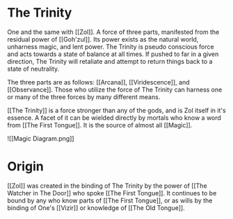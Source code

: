 # The Trinity
One and the same with [[Zol]]. A force of three parts, manifested from the residual power of [[Goh'zul]]. Its power exists as the natural world, unharness magic, and lent power. The Trinity is pseudo conscious force and acts towards a state of balance at all times. If pushed to far in a given direction, The Trinity will retaliate and attempt to return things back to a state of neutrality.

The three parts are as follows: [[Arcana]], [[Viridescence]], and [[Observance]]. Those who utilize the force of The Trinity can harness one or many of the three forces by many different means.

[[The Trinity]] is a force stronger than any of the gods, and is Zol itself in it's essence. A facet of it can be wielded directly by mortals who know a word from [[The First Tongue]]. It is the source of almost all [[Magic]].


![[Magic Diagram.png]]

# Origin
[[Zol]] was created in the binding of The Trinity by the power of [[The Watcher in The Door]] who spoke [[The First Tongue]]. It continues to be bound by any who know parts of [[The First Tongue]], or as wills by the binding of One's [[Vizir]] or knowledge of [[The Old Tongue]].